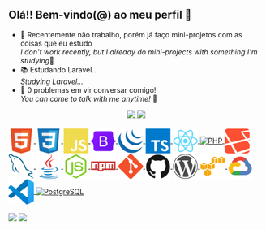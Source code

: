 ## Olá!! Bem-vindo(@) ao meu perfil 🍁


- 💼 Recentemente não trabalho, porém já faço mini-projetos com as coisas que eu estudo<br>
     *I don't work recently, but I already do mini-projects with something I'm studying*🎋
- 📚 Estudando Laravel... <br>
     *Studying Laravel...*
- 💬 0 problemas em vir conversar comigo! <br>
     *You can come to talk with me anytime!* 🍇
<div align="center">

  <a href="https://github.com/emilsonfilho">

  <img height="180em" src="https://github-readme-stats.vercel.app/api?username=emilsonfilho&show_icons=true&theme=tokyonight&include_all_commits=true&count_private=true"/>

  <img height="180em" src="https://github-readme-stats.vercel.app/api/top-langs/?username=emilsonfilho&layout=compact&langs_count=7&theme=tokyonight"/>

</div>
  <div style="display: inline_block"><br>

 <img align="center" alt="Rafa-HTML" height="50" width="50" src="https://raw.githubusercontent.com/devicons/devicon/master/icons/html5/html5-original.svg">

 <img align="center" alt="Rafa-CSS" height="50" width="50" src="https://raw.githubusercontent.com/devicons/devicon/master/icons/css3/css3-original.svg">
      
 <img align="center" alt="Rafa-Js" height="50" width="50" src="https://raw.githubusercontent.com/devicons/devicon/master/icons/javascript/javascript-plain.svg">
      
 <img align="center" alt="Bootstrap" height="50" width="50" src="https://raw.githubusercontent.com/devicons/devicon/master/icons/bootstrap/bootstrap-original.svg"/>
      
 <img align="center" alt="jQuery" height="50" width="50" src="https://raw.githubusercontent.com/devicons/devicon/master/icons/jquery/jquery-original.svg" />
      
 <img align="center" alt="TypeScript" height="50" width="50" src="https://raw.githubusercontent.com/devicons/devicon/master/icons/typescript/typescript-original.svg" />
      
 <img align="center" alt="React" height="50" width="50" src="https://raw.githubusercontent.com/devicons/devicon/master/icons/react/react-original.svg"/>

 <img align="center" alt="PHP" height="50" width="50" src="https://raw.githubusercontent.com/jmnote/z-icons/master/svg/php.svg">
      
 <img align="center" alt="Laravel" height="50" width="50" src="https://raw.githubusercontent.com/devicons/devicon/master/icons/laravel/laravel-plain.svg"/>
      
 <img align="center" alt="MySQL" height="50" width="50" src="https://raw.githubusercontent.com/devicons/devicon/master/icons/mysql/mysql-original.svg"/>
      
 <img align="center" alt="Java" height="50" width="50" src="https://raw.githubusercontent.com/devicons/devicon/master/icons/java/java-original.svg" />
      
 <img align="center" alt="Node.js" height="50" width="50" src="https://raw.githubusercontent.com/devicons/devicon/master/icons/nodejs/nodejs-original.svg" />
      
 <img align="center" alt="npm" height="50" width="50" src="https://raw.githubusercontent.com/devicons/devicon/master/icons/npm/npm-original-wordmark.svg" />
      
 <img align="center" alt="Git" height="50" width="50" src="https://raw.githubusercontent.com/devicons/devicon/master/icons/git/git-original.svg" />
      
 <img align="center" alt="GitHub" height="50" width="50" src="https://raw.githubusercontent.com/devicons/devicon/master/icons/github/github-original.svg" />
      
 <img align="center" alt="Wordpress" height="50" width="50" src="https://raw.githubusercontent.com/devicons/devicon/master/icons/wordpress/wordpress-plain.svg" />
      
 <img align="center" alt="Amazon Web Service" height="50" width="50" src="https://raw.githubusercontent.com/devicons/devicon/master/icons/amazonwebservices/amazonwebservices-original.svg" />
      
 <img align="center" alt="Google Cloud" height="50" width="50" src="https://raw.githubusercontent.com/devicons/devicon/master/icons/googlecloud/googlecloud-original.svg" />
      
 <img align="center" alt="VSCode" height="50" width="50" src="https://raw.githubusercontent.com/devicons/devicon/master/icons/vscode/vscode-original.svg" />

 <img align="center" alt="PostgreSQL" height="50" width="50" src="https://cdn.jsdelivr.net/gh/devicons/devicon/icons/postgresql/postgresql-original.svg" />

</div>
  <br>




<div>
   <a href="https://instagram.com/e.milson_" target="_blank"><img src="https://img.shields.io/badge/-Instagram-%23E4405F?style=for-the-badge&logo=instagram&logoColor=white" target="_blank"></a>
   <a href = "mailto:emilsonfilhocontato@gmail.com"><img src="https://img.shields.io/badge/-Gmail-%23333?style=for-the-badge&logo=gmail&logoColor=white" target="_blank"></a>


</div>
